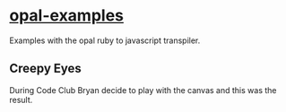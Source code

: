 # [opal-examples](../../tree/master)
Examples with the opal ruby to javascript transpiler.

## Creepy Eyes

During Code Club Bryan decide to play with the canvas and this was the result.
